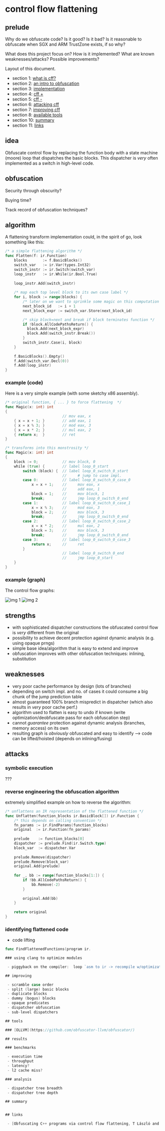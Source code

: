 # control flow flattening

## prelude

Why do we obfuscate code? Is it good? Is it bad? Is it reasonable to obfuscate when SGX and ARM TrustZone exists, if so why?

What does this project focus on? How is it implemented? What are known weaknesses/attacks? Possible improvements?

Layout of this document.

 - section 1: [what is cff?](#idea)
 - section 2: [an intro to obfuscation](#obfuscation)
 - section 3: [implementation](#algorithm)
 - section 4: [cff +](#strengths)
 - section 5: [cff -](#weaknesses)
 - section 6: [attacking cff](#attacks)
 - section 7: [improving cff](#improving)
 - section 8: [available tools](#tools)
 - section 10: [summary](#summary)
 - section 11: [links](#links)

## idea

Obfuscate control flow by replacing the function body with a state machine (moore) loop that dispatches the basic blocks. This dispatcher is _very_ often implemented as a switch in high-level code.

## obfuscation

Security through obscurity?

Buying time?

Track record of obfuscation techniques?

## algorithm
A flattening transform implementation could, in the spirit of go, look something like this:
```go
/* a simple flattening algorithm */
func Flatten(f: ir.Function)
    blocks       := f.BasicBlocks()
    switch_var   := ir.Var(types.Int32)
    switch_instr := ir.Switch(switch_var)
    loop_instr   := ir.While(ir.Bool.True)
    
    loop_instr.Add(switch_instr)
    
    /* map each top level block to its own case label */
    for i, block := range(blocks) {  
        /* later on we want to sprinkle some magic on this computation */
        next_block_id   := i + 1
        next_block_expr := switch_var.Store(next_block_id)

        /* skip block=next and break if block terminates function */
        if !block.AllCodePathsReturn() {
          block.Add(next_block_expr)
          block.Add(switch_instr.Break())
        }
        switch_instr.Case(i, block)
    }
    
    f.BasicBlocks().Empty()
    f.Add(switch_var.Decl(0))
    f.Add(loop_instr)
}
```

### example (code)
Here is a very simple example (with some sketchy x86 assembly).
```go
/* original function, { ... } to force flattening  */
func Magic(x: int) int
{
                          // mov eax, x
    { x = x + 1; }        // add eax, 1
    { x = x % 3; }        // mod eax, 3
    { x = x * 2; }        // mul eax, 2
    { return x;  }        // ret
}

/* transforms into this monstrosity */
func Magic(x: int) int
{                       
    block := 0;           // mov block, 0
    while (true) {        // label loop_0_start
        switch (block) {  // label loop_0_switch_0_start
                          //     # jump to case impl.
        case 0:           // label loop_0_switch_0_case_0
            x = x + 1;    //     mov eax, x
                          //     add eax, 1
            block = 1;    //     mov block, 1
            break;        //     jmp loop_0_switch_0_end
        case 1:           // label loop_0_switch_0_case_1
            x = x % 3;    //     mod eax, 3
            block = 2;    //     mov block, 3
            break;        //     jmp loop_0_switch_0_end
        case 2:           // label loop_0_switch_0_case_2
            x = x * 2;    //     mul eax, 2
            block = 3;    //     mov block, 3
            break;        //     jmp loop_0_switch_0_end
        case 3:           // label loop_0_switch_0_case_3
            return x;     //     ret
        }
                          // label loop_0_switch_0_end
                          //     jmp loop_0_start
    }
}
```

### example (graph)
The control flow graphs:

![img 1]()
![img 2]()

## strengths

 - with sophisticated dispatcher constructions the obfuscated control flow is _very_ different from the original
 - possibility to achieve decent protection against dynamic analysis (e.g. using opaque prngs)
 - simple base idea/algorithm that is easy to extend and improve
 - obfuscation improves with other obfuscation techniques: inlining, substitution

## weaknesses

 - very poor cache performance by design (lots of branches)
 - depending on switch impl. and no. of cases it could consume a big chunk of the jump prediction table
 - almost guaranteed 100% branch mispredict in dispatcher (which also results in _very_ poor cache perf.)
 - algorithm used to flatten is easy to undo if known (write optimization/deobfuscate pass for each obfuscation step)
 - cannot _guarantee_ protection against dynamic analysis (branches, memory access) on its own
 - resulting graph is _obviously_ obfuscated and easy to identify --> code can be lifted/hoisted (depends on inlining/fusing)
 
## attacks

### symbolic execution

???


### reverse engineering the obfuscation algorithm

extremely simplified example on how to reverse the algorithm:
```go
/* unflattens an IR representation of the flattened function */
func Unflatten(function_blocks ir.BasicBlock[]) ir.Function {
    /* this depends on calling convention */
    fn_params := ir.FindParams(function_blocks)
    original  := ir.Function(fn_params)
  
    prelude    := function_blocks[0]
    dispatcher := prelude.Find(ir.Switch.type)
    block_var  := dispatcher.Var
  
    prelude.Remove(dispatcher)
    prelude.Remove(block_var)
    original.Add(prelude)
  
    for _, bb := range(function_blocks[1:]) {
        if !bb.AllCodePathsReturn() {
            bb.Remove(-2)
        }
    
        original.Add(bb)
    }
    
    return original
}
```

### identifying flattened code

 - code lifting
 
```go
func FindFlattenedFunctions(program ir.

### using clang to optimize modules

 - piggyback on the compiler:  loop `asm to ir -> recompile w/optimization -> asm to ir`

## improving

 - scramble case order
 - split (large) basic blocks
 - duplicate blocks
 - dummy (bogus) blocks
 - opaque predicates
 - dispatcher obfuscation
 - sub-level dispatchers

## tools

### [OLLVM](https://github.com/obfuscator-llvm/obfuscator/)

## results

### benchmarks

 - execution time
 - throughput
 - latency?
 - l2 cache miss?

### analysis

 - dispatcher tree breadth
 - dispatcher tree depth

## summary


## links

 - [Obfuscating C++ programs via control flow flattening, T László and A Kiss, 2009](http://ac.inf.elte.hu/Vol_030_2009/003.pdf)
